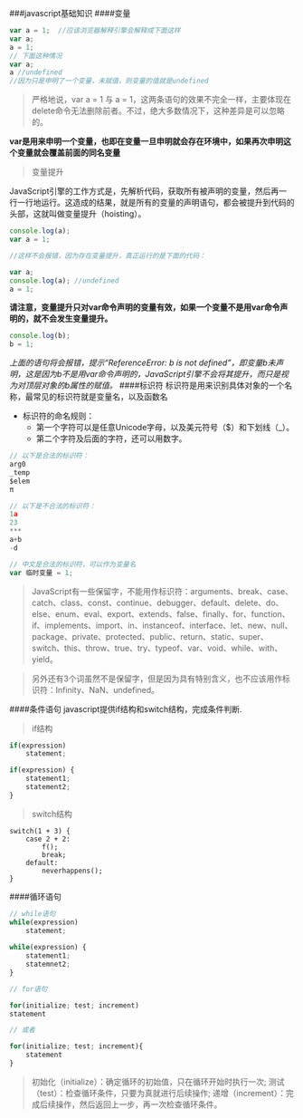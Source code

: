 ###javascript基础知识
####变量
```javascript
var a = 1;	//应该浏览器解释引擎会解释成下面这样
var a;
a = 1;
// 下面这种情况
var a;
a //undefined
//因为只是申明了一个变量，未赋值，则变量的值就是undefined
```
>严格地说，var a = 1 与 a = 1，这两条语句的效果不完全一样，主要体现在delete命令无法删除前者。不过，绝大多数情况下，这种差异是可以忽略的。

**var是用来申明一个变量，也即在变量一旦申明就会存在环境中，如果再次申明这个变量就会覆盖前面的同名变量**

>变量提升

JavaScript引擎的工作方式是，先解析代码，获取所有被声明的变量，然后再一行一行地运行。这造成的结果，就是所有的变量的声明语句，都会被提升到代码的头部，这就叫做变量提升（hoisting）。
```javascript
console.log(a);
var a = 1;

//这样不会报错，因为存在变量提升，真正运行的是下面的代码：

var a;
console.log(a);	//undefined
a = 1;
```
**请注意，变量提升只对var命令声明的变量有效，如果一个变量不是用var命令声明的，就不会发生变量提升。**
```javascript
console.log(b);
b = 1;
```
*上面的语句将会报错，提示“ReferenceError: b is not defined”，即变量b未声明，这是因为b不是用var命令声明的，JavaScript引擎不会将其提升，而只是视为对顶层对象的b属性的赋值。*
####标识符
标识符是用来识别具体对象的一个名称，最常见的标识符就是变量名，以及函数名

* 标识符的命名规则：
	* 第一个字符可以是任意Unicode字母，以及美元符号（$）和下划线（_）。
	* 第二个字符及后面的字符，还可以用数字。

```javascript
// 以下是合法的标识符：
arg0
_temp
$elem
π

// 以下是不合法的标识符：
1a
23
***
a+b
-d

// 中文是合法的标识符，可以作为变量名
var 临时变量 = 1;
```
>JavaScript有一些保留字，不能用作标识符：arguments、break、case、catch、class、const、continue、debugger、default、delete、do、else、enum、eval、export、extends、false、finally、for、function、if、implements、import、in、instanceof、interface、let、new、null、package、private、protected、public、return、static、super、switch、this、throw、true、try、typeof、var、void、while、with、yield。

>另外还有3个词虽然不是保留字，但是因为具有特别含义，也不应该用作标识符：Infinity、NaN、undefined。

####条件语句
javascript提供if结构和switch结构，完成条件判断.
>if结构

```javascript
if(expression)
	statement;

if(expression) {
	statement1;
	statement2;
}
```
>switch结构
```javscript
switch(1 + 3) {
    case 2 + 2:
        f();
        break;
    default:
        neverhappens();
}
```

####循环语句
```javascript
// while语句
while(expression)
    statement;
   
while(expression) {
    statement1;
    statemnet2;
}

// for语句

for(initialize; test; increment)
statement

// 或者

for(initialize; test; increment){
    statement
}
```
>初始化（initialize）：确定循环的初始值，只在循环开始时执行一次;
>测试（test）：检查循环条件，只要为真就进行后续操作;
>递增（increment）：完成后续操作，然后返回上一步，再一次检查循环条件。


